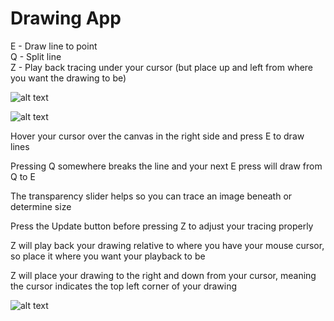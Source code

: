 # Drawing App

E - Draw line to point  
Q - Split line  
Z - Play back tracing under your cursor (but place up and left from where you want the drawing to be)

![alt text](https://i.imgur.com/FxYOhvl.png "Precise")

![alt text](https://i.imgur.com/mTqvE2t.png "Not as precise ;/")

Hover your cursor over the canvas in the right side and press E to draw lines  

Pressing Q somewhere breaks the line and your next E press will draw from Q to E  

The transparency slider helps so you can trace an image beneath or determine size  

Press the Update button before pressing Z to adjust your tracing properly  

Z will play back your drawing relative to where you have your mouse cursor, so place it where you want your playback to be  

Z will place your drawing to the right and down from your cursor, meaning the cursor indicates the top left corner of your drawing

![alt text](https://i.imgur.com/HgcxCSr.png ":)")
